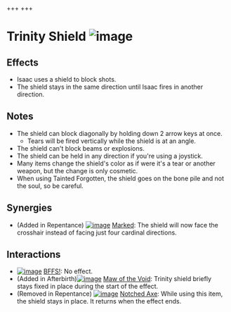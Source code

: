 +++
+++

 # Trinity Shield ![image](/image/Trinity_Shield.png) 

Effects
---------


* Isaac uses a shield to block shots.
* The shield stays in the same direction until Isaac fires in another direction.


Notes
-------


* The shield can block diagonally by holding down 2 arrow keys at once.
	+ Tears will be fired vertically while the shield is at an angle.
* The shield can't block beams or explosions.
* The shield can be held in any direction if you're using a joystick.
* Many items change the shield's color as if were it's a tear or another weapon, but the change is only cosmetic.
* When using Tainted Forgotten, the shield goes on the bone pile and not the soul, so be careful.


Synergies
-----------


* (Added in Repentance) [![image](/image/Marked.png)](/wiki/Marked "Marked") [Marked](/wiki/Marked "Marked"): The shield will now face the crosshair instead of facing just four cardinal directions.


Interactions
--------------


* [![image](/image/BFFS!.png)](/wiki/BFFS! "BFFS!") [BFFS!](/wiki/BFFS! "BFFS!"): No effect.
* (Added in Afterbirth)[![image](/image/Maw_of_the_Void.png)](/wiki/Maw_of_the_Void "Maw of the Void") [Maw of the Void](/wiki/Maw_of_the_Void "Maw of the Void"): Trinity shield briefly stays fixed in place during the start of the effect.
* (Removed in Repentance) [![image](/image/Notched_Axe.png)](/wiki/Notched_Axe "Notched Axe") [Notched Axe](/wiki/Notched_Axe "Notched Axe"): While using this item, the shield stays in place. It returns when the effect ends.


